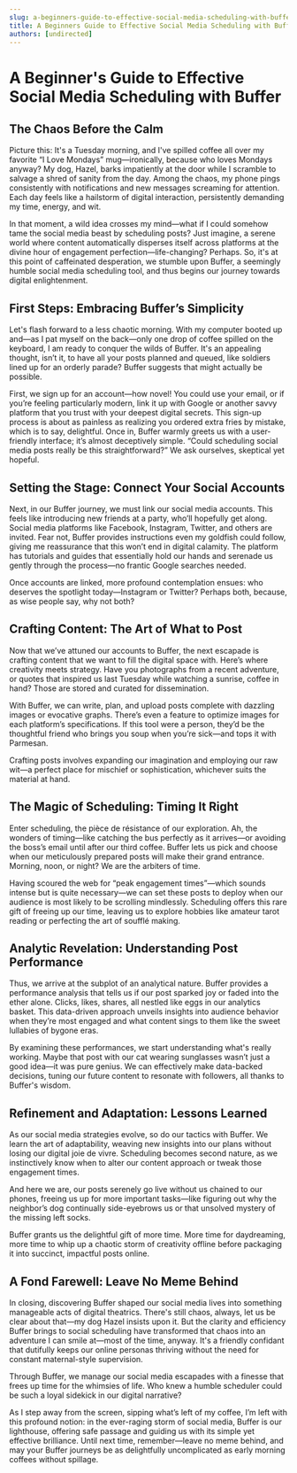 ```yaml
---
slug: a-beginners-guide-to-effective-social-media-scheduling-with-buffer
title: A Beginners Guide to Effective Social Media Scheduling with Buffer
authors: [undirected]
---
```



# A Beginner's Guide to Effective Social Media Scheduling with Buffer

## The Chaos Before the Calm

Picture this: It's a Tuesday morning, and I've spilled coffee all over my favorite “I Love Mondays” mug—ironically, because who loves Mondays anyway? My dog, Hazel, barks impatiently at the door while I scramble to salvage a shred of sanity from the day. Among the chaos, my phone pings consistently with notifications and new messages screaming for attention. Each day feels like a hailstorm of digital interaction, persistently demanding my time, energy, and wit.

In that moment, a wild idea crosses my mind—what if I could somehow tame the social media beast by scheduling posts? Just imagine, a serene world where content automatically disperses itself across platforms at the divine hour of engagement perfection—life-changing? Perhaps. So, it's at this point of caffeinated desperation, we stumble upon Buffer, a seemingly humble social media scheduling tool, and thus begins our journey towards digital enlightenment.

## First Steps: Embracing Buffer’s Simplicity

Let's flash forward to a less chaotic morning. With my computer booted up and—as I pat myself on the back—only one drop of coffee spilled on the keyboard, I am ready to conquer the wilds of Buffer. It's an appealing thought, isn’t it, to have all your posts planned and queued, like soldiers lined up for an orderly parade? Buffer suggests that might actually be possible.

First, we sign up for an account—how novel! You could use your email, or if you’re feeling particularly modern, link it up with Google or another savvy platform that you trust with your deepest digital secrets. This sign-up process is about as painless as realizing you ordered extra fries by mistake, which is to say, delightful. Once in, Buffer warmly greets us with a user-friendly interface; it’s almost deceptively simple. “Could scheduling social media posts really be this straightforward?” We ask ourselves, skeptical yet hopeful.

## Setting the Stage: Connect Your Social Accounts

Next, in our Buffer journey, we must link our social media accounts. This feels like introducing new friends at a party, who’ll hopefully get along. Social media platforms like Facebook, Instagram, Twitter, and others are invited. Fear not, Buffer provides instructions even my goldfish could follow, giving me reassurance that this won’t end in digital calamity. The platform has tutorials and guides that essentially hold our hands and serenade us gently through the process—no frantic Google searches needed.

Once accounts are linked, more profound contemplation ensues: who deserves the spotlight today—Instagram or Twitter? Perhaps both, because, as wise people say, why not both?

## Crafting Content: The Art of What to Post

Now that we’ve attuned our accounts to Buffer, the next escapade is crafting content that we want to fill the digital space with. Here’s where creativity meets strategy. Have you photographs from a recent adventure, or quotes that inspired us last Tuesday while watching a sunrise, coffee in hand? Those are stored and curated for dissemination.

With Buffer, we can write, plan, and upload posts complete with dazzling images or evocative graphs. There’s even a feature to optimize images for each platform’s specifications. If this tool were a person, they’d be the thoughtful friend who brings you soup when you’re sick—and tops it with Parmesan.

Crafting posts involves expanding our imagination and employing our raw wit—a perfect place for mischief or sophistication, whichever suits the material at hand.

## The Magic of Scheduling: Timing It Right

Enter scheduling, the pièce de résistance of our exploration. Ah, the wonders of timing—like catching the bus perfectly as it arrives—or avoiding the boss’s email until after our third coffee. Buffer lets us pick and choose when our meticulously prepared posts will make their grand entrance. Morning, noon, or night? We are the arbiters of time.

Having scoured the web for “peak engagement times”—which sounds intense but is quite necessary—we can set these posts to deploy when our audience is most likely to be scrolling mindlessly. Scheduling offers this rare gift of freeing up our time, leaving us to explore hobbies like amateur tarot reading or perfecting the art of soufflé making.

## Analytic Revelation: Understanding Post Performance

Thus, we arrive at the subplot of an analytical nature. Buffer provides a performance analysis that tells us if our post sparked joy or faded into the ether alone. Clicks, likes, shares, all nestled like eggs in our analytics basket. This data-driven approach unveils insights into audience behavior when they’re most engaged and what content sings to them like the sweet lullabies of bygone eras.

By examining these performances, we start understanding what's really working. Maybe that post with our cat wearing sunglasses wasn’t just a good idea—it was pure genius. We can effectively make data-backed decisions, tuning our future content to resonate with followers, all thanks to Buffer's wisdom.

## Refinement and Adaptation: Lessons Learned

As our social media strategies evolve, so do our tactics with Buffer. We learn the art of adaptability, weaving new insights into our plans without losing our digital joie de vivre. Scheduling becomes second nature, as we instinctively know when to alter our content approach or tweak those engagement times.

And here we are, our posts serenely go live without us chained to our phones, freeing us up for more important tasks—like figuring out why the neighbor’s dog continually side-eyebrows us or that unsolved mystery of the missing left socks.

Buffer grants us the delightful gift of more time. More time for daydreaming, more time to whip up a chaotic storm of creativity offline before packaging it into succinct, impactful posts online.

## A Fond Farewell: Leave No Meme Behind

In closing, discovering Buffer shaped our social media lives into something manageable acts of digital theatrics. There's still chaos, always, let us be clear about that—my dog Hazel insists upon it. But the clarity and efficiency Buffer brings to social scheduling have transformed that chaos into an adventure I can smile at—most of the time, anyway. It's a friendly confidant that dutifully keeps our online personas thriving without the need for constant maternal-style supervision.

Through Buffer, we manage our social media escapades with a finesse that frees up time for the whimsies of life. Who knew a humble scheduler could be such a loyal sidekick in our digital narrative?

As I step away from the screen, sipping what’s left of my coffee, I’m left with this profound notion: in the ever-raging storm of social media, Buffer is our lighthouse, offering safe passage and guiding us with its simple yet effective brilliance. Until next time, remember—leave no meme behind, and may your Buffer journeys be as delightfully uncomplicated as early morning coffees without spillage.